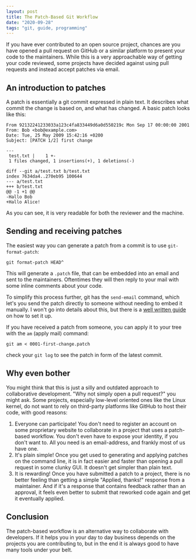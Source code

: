 ```yaml
---
layout: post
title: The Patch-Based Git Workflow
date: "2020-09-28"
tags: "git, guide, programming"
---
```


If you have ever contributed to an open source project, chances are you have opened a pull request on GitHub or a similar platform to present your code to the maintainers. While this is a very approachable way of getting your code reviewed, some projects have decided against using pull requests and instead accept patches via email.

## An introduction to patches

A patch is essentially a git commit expressed in plain text. It describes what commit the change is based on, and what has changed. A basic patch looks like this:

```
From 92132241233033a123c4fa833449d6a0d550219c Mon Sep 17 00:00:00 2001
From: Bob <bob@example.com>
Date: Tue, 25 May 2009 15:42:16 +0200
Subject: [PATCH 1/2] first change

---
 test.txt |    1 +-
 1 files changed, 1 insertions(+), 1 deletions(-)

diff --git a/test.txt b/test.txt
index 7634da4..270eb95 100644
--- a/test.txt
+++ b/test.txt
@@ -1 +1 @@
-Hallo Bob
+Hallo Alice!
```

As you can see, it is very readable for both the reviewer and the machine.

## Sending and receiving patches

The easiest way you can generate a patch from a commit is to use `git-format-patch`:

```
git format-patch HEAD^
```

This will generate a `.patch` file, that can be embedded into an email and sent to the maintainers. Oftentimes they will then reply to your mail with some inline comments about your code.

To simplify this process further, git has the `send-email` command, which let's you send the patch directly to someone without needing to embed it manually. I won't go into details about this, but there is a [well written guide](https://git-send-email.io/) on how to set it up.

If you have received a patch from someone, you can apply it to your tree with the `am` (apply mail) command:

```
git am < 0001-first-change.patch
```

check your `git log` to see the patch in form of the latest commit.

## Why even bother

You might think that this is just a silly and outdated approach to collaborative development. "Why not simply open a pull request?" you might ask. Some projects, especially low-level oriented ones like the Linux kernel, do not want to rely on third-party platforms like GitHub to host their code, with good reasons:

1. Everyone can participate! You don't need to register an account on some proprietary website to collaborate in a project that uses a patch-based workflow. You don't even have to expose your identity, if you don't want to. All you need is an email-address, and frankly most of us have one.
2. It's plain simple! Once you get used to generating and applying patches on the command line, it is in fact easier and faster than opening a pull request in some clunky GUI. It doesn't get simpler than plain text.
3. It is rewarding! Once you have submitted a patch to a project, there is no better feeling than getting a simple "Applied, thanks!" response from a maintainer. And if it's a response that contains feedback rather than an approval, it feels even better to submit that reworked code again and get it eventually applied.

## Conclusion

The patch-based workflow is an alternative way to collaborate with developers. If it helps you in your day to day business depends on the projects you are contributing to, but in the end it is always good to have many tools under your belt.
